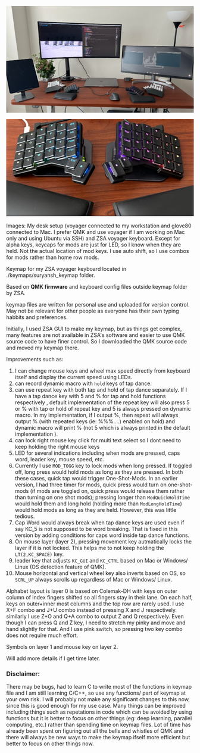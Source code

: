 ![setup](./keymaps/setup.jpg)

![voyager](./keymaps/voyager.jpeg)

Images: My desk setup (voyager connected to my workstation and glove80 connected to Mac. I prefer QMK and use voyager if I am working on Mac only and using Ubuntu via SSH) and ZSA voyager keyboard. Except for alpha keys, keycaps for mods are just for LED, so I know when they are held. Not the actual location of mod keys. I use auto shift, so I use combos for mods rather than home row mods.

Keymap for my ZSA voyager keyboard located in ./keymaps/suryansh_keymap folder.

Based on **QMK firmware** and keyboard config files outside keymap folder by ZSA. 

keymap files are written for personal use and uploaded for version control. May not be relevant for other people as everyone has their own typing habbits and preferences. 

Initially, I used ZSA GUI to make my keymap, but as things get complex, many features are not available in ZSA's software and easier to use QMK source code to have finer control. So I downloaded the QMK source code and moved my keymap there. 

Improvements such as:

1. I can change mouse keys and wheel max speed directly from keyboard itself and display the current speed using LEDs.
2. can record dynamic macro with `hold` keys of tap dance.
3. can use repeat key with both tap and hold of tap dance separately. If I have a tap dance key with 5 and % for tap and hold functions respectively , default implementation of the repeat key will also press 5 or % with tap or hold of repeat key and 5 is always pressed on dynamic macro. In my implementation, if I output %, then repeat will always output % (with repeated keys (ie: %%%....) enabled on hold) and dynamic macro will print % (not 5 which is always printed in the default implementation ).
4. can lock right mouse key click for multi text select so I dont need to keep holding the right mouse keys
5. LED for several indications including when mods are pressed, caps word, leader key, mouse speed, etc. 
6. Currently I use `MOD_TOGG` key to lock mods when long pressed. If toggled off, long press would hold mods as long as they are pressed. In both these cases, quick tap would trigger One-Shot-Mods. In an earlier version, I had three timer for mods, quick press would turn on one-shot-mods (if mods are toggled on, quick press would release them rather than turning on one shot mods); pressing longer than `ModQuickHoldTime` would hold them and long hold (holding more than `ModLongHoldTime`) would hold mods as long as they are held. However, this was little tedious.
7. Cap Word would always break when tap dance keys are used even if say KC_5 is not supposed to be word breaking. That is fixed in this version by adding conditions for caps word inside tap dance functions.
8. On mouse layer (layer 2), pressing movement key autmatically locks the layer if it is not locked. This helps me to not keep holding the `LT(2,KC_SPACE)` key.
9. leader key that adjusts `KC_GUI` and `KC_CTRL` based on Mac or Windows/ Linux (OS detection feature of QMK). 
10. Mouse horizontal and vertical wheel key also inverts based on OS, so `SCRL_UP` always scrolls up regardless of Mac or Windows/ Linux. 

Alphabet layout is layer 0 is based on Colemak-DH with keys on outer column of index fingers shifted so all fingers stay in their lane. On each half, keys on outer+inner most columns and the top row are rarely used. I use X+F combo and J+U combo instead of pressing X and J respectively. similarly I use Z+O and Q+A combo to output Z and Q respectively. Even though I can press Q and Z key, I need to stretch my pinky and move and hand slightly for that. And I use pink switch, so pressing two key combo does not require much effort.

Symbols on layer 1 and mouse key on layer 2.

Will add more details if I get time later. 


### Disclaimer:

There may be bugs, had to learn C to write most of the functions in keymap file and I am still learning C/C++, so use any functions/ part of keymap at your own risk. I will probably not make any significant changes to this now, since this is good enough for my use case. Many things can be improved including things such as repetations in code which can be avoided by using  functions but it is better to focus on other things (eg: deep learning, parallel computing, etc.) rather than spending time on keymap files. Lot of time has already been spent on figuring out all the bells and whistles of QMK and there will always be new ways to make the keymap ifself more efficient but better to focus on other things now.
